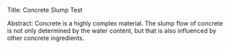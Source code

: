 Title: Concrete Slump Test

Abstract: Concrete is a highly complex material. The slump flow of concrete is not 
only determined by the water content, but that is also influenced by other concrete 
ingredients.
